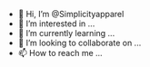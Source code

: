 - 👋 Hi, I’m @Simplicityapparel
- 👀 I’m interested in ...
- 🌱 I’m currently learning ...
- 💞️ I’m looking to collaborate on ...
- 📫 How to reach me ...

<!---
Simplicityapparel/Simplicityapparel is a ✨ special ✨ repository because its `README.md` (this file) appears on your GitHub profile.
You can click the Preview link to take a look at your changes.
--->
